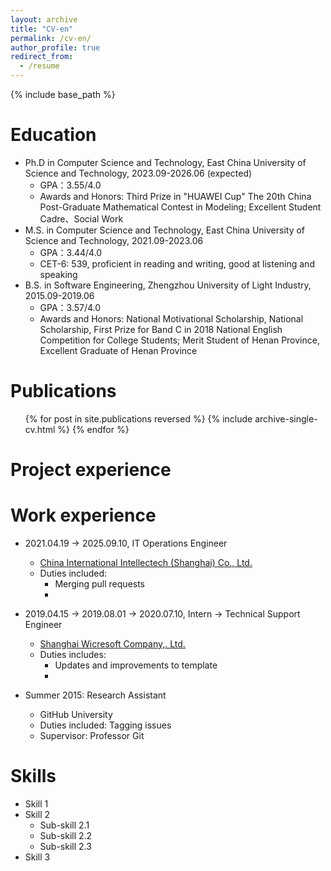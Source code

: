 ```yaml
---
layout: archive
title: "CV-en"
permalink: /cv-en/
author_profile: true
redirect_from:
  - /resume
---
```


{% include base_path %}

Education
======
* Ph.D in Computer Science and Technology, East China University of Science and Technology, 2023.09-2026.06 (expected)
  * GPA：3.55/4.0
  * Awards and Honors: Third Prize in "HUAWEI Cup" The 20th China Post-Graduate Mathematical Contest in Modeling; Excellent Student Cadre、Social Work
* M.S. in Computer Science and Technology, East China University of Science and Technology, 2021.09-2023.06 
  * GPA：3.44/4.0
  * CET-6: 539, proficient in reading and writing, good at listening and speaking 
* B.S. in Software Engineering, Zhengzhou University of Light Industry, 2015.09-2019.06
  * GPA：3.57/4.0
  * Awards and Honors: National Motivational Scholarship, National Scholarship, First Prize for Band C in 2018 National English Competition for College Students; Merit Student of Henan Province, Excellent Graduate of Henan Province

Publications
======
  <ul>{% for post in site.publications reversed %}
    {% include archive-single-cv.html %}
  {% endfor %}</ul>
  

Project experience
======


Work experience
======
* 2021.04.19 -> 2025.09.10, IT Operations Engineer
  * [China International Intellectech (Shanghai) Co., Ltd.](https://www.ciicsh.com/ciicsh/498473/498475/index.html)
  * Duties included: 
    * Merging pull requests
    * 

* 2019.04.15 -> 2019.08.01 -> 2020.07.10, Intern -> Technical Support Engineer
  * [Shanghai Wicresoft Company,. Ltd.](https://en.wicresoft.com/aboutUs.html)
  * Duties includes: 
    * Updates and improvements to template
    * 

* Summer 2015: Research Assistant
  * GitHub University
  * Duties included: Tagging issues
  * Supervisor: Professor Git
  
Skills
======
* Skill 1
* Skill 2
  * Sub-skill 2.1
  * Sub-skill 2.2
  * Sub-skill 2.3
* Skill 3


